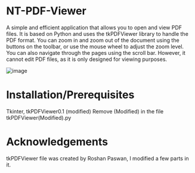 # NT-PDF-Viewer
A simple and efficient application that allows you to open and view PDF files. It is based on Python and uses the tkPDFViewer library to handle the PDF format. You can zoom in and zoom out of the document using the buttons on the toolbar, or use the mouse wheel to adjust the zoom level. You can also navigate through the pages using the scroll bar. However, it cannot edit PDF files, as it is only designed for viewing purposes.

![image](https://github.com/appledino3604/Py-PDF-Viewer/assets/108740559/89f5d1e6-b578-4a2a-b39b-6f919a661e17)

# Installation/Prerequisites
Tkinter,
tkPDFViewer0.1 (modified)
Remove (Modified) in the file tkPDFViewer(Modified).py

# Acknowledgements
tkPDFViewer file was created by Roshan Paswan, I modified a few parts in it.
